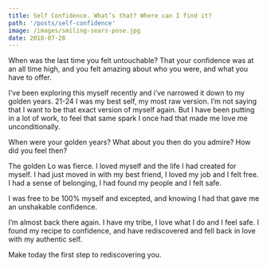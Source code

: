 ```yaml
---
title: Self Confidence. What’s that? Where can I find it?
path: '/posts/self-confidence'
image: /images/smiling-sears-pose.jpg
date: 2018-07-28
---
```


When was the last time you felt untouchable? That your confidence was at an all time high, and you felt amazing about who you were, and what you have to offer.

I’ve been exploring this myself recently and i’ve narrowed it down to my golden years. 21-24 I was my best self, my most raw version. I’m not saying that I want to be that exact version of myself again. But I have been putting in a lot of work, to feel that same spark I once had that made me love me unconditionally.

When were your golden years? What about you then do you admire? How did you feel then?

The golden Lo was fierce. I loved myself and the life I had created for myself. I had just moved in with my best friend, I loved my job and I felt free. I had a sense of belonging, I had found my people and I felt safe.

I was free to be 100% myself and excepted, and knowing I had that gave me an unshakable confidence.

I’m almost back there again. I have my tribe, I love what I do and I feel safe. I found my recipe to confidence, and have rediscovered and fell back in love with my authentic self.

Make today the first step to rediscovering you.
